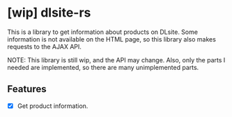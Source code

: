 # [wip] dlsite-rs

This is a library to get information about products on DLsite. Some information
is not available on the HTML page, so this library also makes requests to the
AJAX API.

NOTE: This library is still wip, and the API may change. Also, only the parts I
needed are implemented, so there are many unimplemented parts.

## Features

- [x] Get product information.

